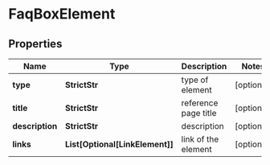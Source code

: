 # FaqBoxElement


## Properties

| Name | Type | Description | Notes |
|------------ | ------------- | ------------- | -------------|
**type** | **StrictStr** | type of element |[optional]|
**title** | **StrictStr** | reference page title |[optional]|
**description** | **StrictStr** | description |[optional]|
**links** | **List[Optional[LinkElement]]** | link of the element |[optional]|